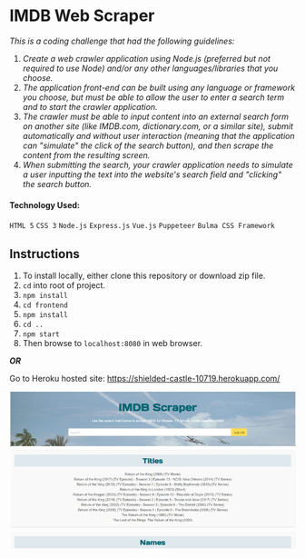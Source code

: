 # IMDB Web Scraper

*This is a coding challenge that had the following guidelines:*
1. *Create a web crawler application using Node.js (preferred but not required to use Node) and/or any other languages/libraries that you choose.*
2. *The application front-end can be built using any language or framework you choose, but must be able to allow the user to enter a search term and to start the crawler application.*
3. *The crawler must be able to input content into an external search form on another site (like IMDB.com, dictionary.com, or a similar site), submit automatically and without user interaction (meaning that the application can "simulate" the click of the search button), and then scrape the content from the resulting screen.*
4. *When submitting the search, your crawler application needs to simulate a user inputting the text into the website's search field and "clicking" the search button.*


#### Technology Used:

`HTML 5` `CSS 3` `Node.js` `Express.js` `Vue.js` `Puppeteer` `Bulma CSS Framework`

## Instructions

1. To install locally, either clone this repository or download zip file.
2. `cd` into root of project.
3. `npm install`
4. `cd frontend`
5. `npm install`
6. `cd ..`
7. `npm start`
8. Then browse to `localhost:8080` in web browser.

***OR***

Go to Heroku hosted site: https://shielded-castle-10719.herokuapp.com/

![IMDB Scraper Screen Shot](screenshot.jpg)